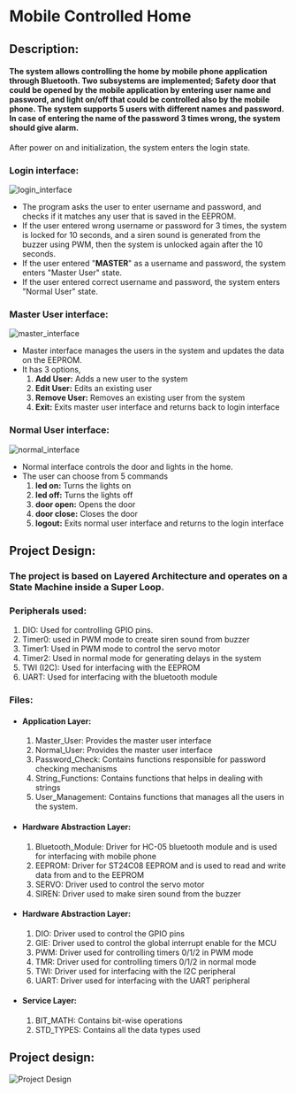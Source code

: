 

# Mobile Controlled Home



## Description:

#### The system allows controlling the home by mobile phone application through Bluetooth. Two subsystems are implemented; Safety door that could be opened by the mobile application by entering user name and password, and light on/off that could be controlled also by the mobile phone. The system supports 5 users with different names and password. In case of entering the name of the password 3 times wrong, the system should give alarm.

After power on and initialization, the system enters the login state.

### Login interface:
![login_interface](https://github.com/sherifkhadr/MobileControlledHome/blob/main/Screenshots/Login_Interface.png?raw=true)
- The program asks the user to enter username and password, and checks if it matches any user that is saved in the EEPROM.
- If the user entered wrong username or password for 3 times, the system is locked for 10 seconds, and a siren sound is generated from the buzzer using PWM, then the system is unlocked again after the 10 seconds.
- If the user entered "**MASTER**" as a username and password, the system enters "Master User" state.
- If the user entered correct username and password, the system enters "Normal User" state.

### Master User interface:
![master_interface](https://github.com/sherifkhadr/MobileControlledHome/blob/main/Screenshots/Master_Interface.png?raw=true)
 - Master interface manages the users in the system and updates the data on the EEPROM.
 - It has 3 options,
	 1. **Add User:** Adds a new user to the system
	 2. **Edit User:** Edits an existing user
	 3. **Remove User:** Removes an existing user from the system
	 4. **Exit:** Exits master user interface and returns back to login interface

### Normal User interface:
![normal_interface](https://github.com/sherifkhadr/MobileControlledHome/blob/main/Screenshots/Normal_Interface.png?raw=true)
 - Normal interface controls the door and lights in the home.
 - The user can choose from 5 commands
	 1. **led on:** Turns the lights on
	 2. **led off:** Turns the lights off
	 3. **door open:** Opens the door
	 4. **door close:** Closes the door
	 5. **logout:** Exits normal user interface and returns to the login interface


## Project Design:
### The project is based on Layered Architecture and operates on a State Machine inside a Super Loop.

### Peripherals used:

 1. DIO: Used for controlling GPIO pins.
 2. Timer0: used in PWM mode to create siren sound from buzzer
 3. Timer1: Used in PWM mode to control the servo motor
 4. Timer2: Used in normal mode for generating delays in the system
 5. TWI (I2C): Used for interfacing with the EEPROM
 6. UART: Used for interfacing with the bluetooth module

### Files:
- #### Application Layer:
	1. Master_User: Provides the master user interface
	2. Normal_User: Provides the master user interface
	3. Password_Check: Contains functions responsible for password checking mechanisms
	4. String_Functions: Contains functions that helps in dealing with strings
	5. User_Management: Contains functions that manages all the users in the system.
 - #### Hardware Abstraction Layer:
	 1. Bluetooth_Module: Driver for HC-05 bluetooth module and is used for interfacing with mobile phone
	 2. EEPROM: Driver for ST24C08 EEPROM and is used to read and write data from and to the EEPROM
	 3. SERVO: Driver used to control the servo motor
	 4. SIREN: Driver used to make siren sound from the buzzer
 - #### Hardware Abstraction Layer:
	 1. DIO: Driver used to control the GPIO pins
	 2. GIE: Driver used to control the global interrupt enable for the MCU
	 3. PWM: Driver used for controlling timers 0/1/2 in PWM mode
	 4. TMR: Driver used for controlling timers 0/1/2 in normal mode
	 5. TWI: Driver used for interfacing with the I2C peripheral
	 6. UART: Driver used for interfacing with the UART peripheral
- #### Service Layer:
	1. BIT_MATH: Contains bit-wise operations
	2. STD_TYPES: Contains all the data types used
## Project design:

![Project Design](https://github.com/sherifkhadr/MobileControlledHome/blob/main/design.png?raw=true)

  

